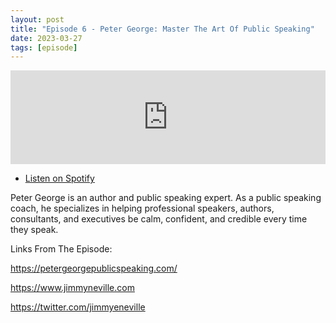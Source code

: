 ```yaml
---
layout: post
title: "Episode 6 - Peter George: Master The Art Of Public Speaking"
date: 2023-03-27
tags: [episode]
---
```


<iframe src="https://player.rss.com/jimmyneville/883274" style="width: 100%" title="Jimmy Neville" frameborder="0" allow="accelerometer; autoplay; clipboard-write; encrypted-media; gyroscope; picture-in-picture" allowfullscreen><a href="https://rss.com/podcasts/jimmyneville/883274/">#6 - Peter George: Master The Art Of Public Speaking | RSS.com</a></iframe>

- [Listen on Spotify](https://open.spotify.com/episode/0rY3vHLB1S1NjfN5p1Kupe)

Peter George is an author and public speaking expert. As a public speaking coach, he specializes in helping professional speakers, authors, consultants, and executives be calm, confident, and credible every time they speak.

Links From The Episode:

https://petergeorgepublicspeaking.com/

https://www.jimmyneville.com

https://twitter.com/jimmyeneville
